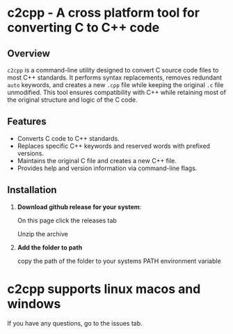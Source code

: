 # c2cpp - A cross platform tool for converting C to C++ code

## Overview

`c2cpp` is a command-line utility designed to convert C source code files to most C++ standards. It performs syntax replacements, removes redundant `auto` keywords, and creates a new `.cpp` file while keeping the original `.c` file unmodified. This tool ensures compatibility with C++ while retaining most of the original structure and logic of the C code.

## Features

- Converts C code to C++ standards.
- Replaces specific C++ keywords and reserved words with prefixed versions.
- Maintains the original C file and creates a new C++ file.
- Provides help and version information via command-line flags.

## Installation

1. **Download github release for your system**:

    On this page click the releases tab

    Unzip the archive

2. **Add the folder to path**

    copy the path of the folder to your systems PATH environment variable

# c2cpp supports linux macos and windows

If you have any questions,
go to the issues tab.